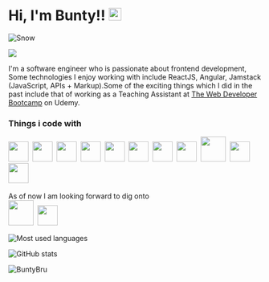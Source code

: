 <h1>Hi, I'm Bunty!! <img src="https://media.giphy.com/media/hvRJCLFzcasrR4ia7z/giphy.gif" width="25px"></h1>

![Snow](https://lh3.googleusercontent.com/-RSlXhRANFWs/YAaFhs58NUI/AAAAAAAANIY/NvLiCx2byPALODy_ouLi8mhUBr0oDG-IACK8BGAsYHg/s0/2021-01-18.jpg)

<p align="left">
    <a  target="_blank" href="https://www.linkedin.com/in/divyanshu-kr-dubey/">
        <img src="https://img.shields.io/badge/%20-Divyanshu Kumar-black?color=14171A&labelColor=0e76a8&logo=linkedin&logoColor=ffffff" />
    </a>
</p>

I'm a software engineer who is passionate about frontend development, Some technologies I enjoy working with include ReactJS, Angular, Jamstack (JavaScript, APIs + Markup).Some of the exciting things which I did in the past include that of working as a Teaching Assistant at <a href='https://www.udemy.com/course/the-web-developer-bootcamp/'>The Web Developer Bootcamp</a> on Udemy.

<h3>Things i code with</h3>

<!-- in your body -->
<i class="devicon-react-original colored"></i>
<span><img src="https://cdn.jsdelivr.net/gh/devicons/devicon@latest/icons/html5/html5-plain.svg" width="40px"></span>&nbsp;
<span><img src="https://cdn.jsdelivr.net/gh/devicons/devicon@latest/icons/css3/css3-plain.svg" width="40px"></span>&nbsp;
<span><img src="https://cdn.jsdelivr.net/gh/devicons/devicon@latest/icons/javascript/javascript-original.svg" width="40px"></span>&nbsp;
<span><img src="https://cdn.jsdelivr.net/gh/devicons/devicon@latest/icons/typescript/typescript-plain.svg" width="40px"></span>&nbsp;
<span><img src="https://cdn.jsdelivr.net/gh/devicons/devicon@latest/icons/angularjs/angularjs-plain.svg" width="40px"></span>&nbsp;
<span><img src="https://cdn.jsdelivr.net/gh/devicons/devicon@v2.12.0/icons/react/react-original-wordmark.svg" width="40px"></span>&nbsp;
<span><img src="https://cdn.jsdelivr.net/gh/devicons/devicon@v2.12.0/icons/redux/redux-original.svg" width="40px"></span>&nbsp;
<span><img src="https://cdn.jsdelivr.net/gh/devicons/devicon@v2.12.0/icons/tailwindcss/tailwindcss-plain.svg" width="40px"></span>&nbsp;
<span><img src="https://cdn.jsdelivr.net/gh/devicons/devicon/icons/npm/npm-original-wordmark.svg" width="50px"></span>&nbsp;
<span><img src="https://cdn.jsdelivr.net/gh/devicons/devicon/icons/yarn/yarn-original.svg" width="40px"></span>&nbsp;
<span><img src="https://cdn.jsdelivr.net/gh/devicons/devicon/icons/webpack/webpack-original.svg" width="40px"></span>&nbsp;





As of now I am looking forward to dig onto<br>
<span><img src="https://cdn.jsdelivr.net/gh/devicons/devicon@latest/icons/graphql/graphql-plain-wordmark.svg" width="50px"></span>&nbsp;
<span><img src="https://cdn.jsdelivr.net/gh/devicons/devicon@latest/icons/flutter/flutter-plain.svg" width="40px"></span>&nbsp;

<p align="left"><img src="https://github-readme-stats.vercel.app/api/top-langs/?username=BuntyBru&layout=compact&hide=makefile&theme=prussian" alt="Most used languages" /></p>

<p align="left"><img src="https://github-readme-stats.vercel.app/api?username=BuntyBru&show_icons=true&hide=issues,contribs&count_private=true&theme=prussian" alt="GitHub stats" /></p>

<p align="left"><img src="https://github-readme-streak-stats.herokuapp.com/?user=BuntyBru&theme=prussian" alt="BuntyBru" /></p>
